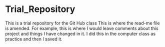 # Trial_Repository
This is a trial repository for the Git Hub class
This is where the read-me file is amended. For example, this is where I would leave comments about this project and things I have changed in it. I did this in the computer class as practice and then I saved it. 
